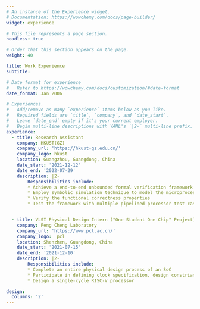 ```yaml
---
# An instance of the Experience widget.
# Documentation: https://wowchemy.com/docs/page-builder/
widget: experience

# This file represents a page section.
headless: true

# Order that this section appears on the page.
weight: 40

title: Work Experience
subtitle:

# Date format for experience
#   Refer to https://wowchemy.com/docs/customization/#date-format
date_format: Jan 2006

# Experiences.
#   Add/remove as many `experience` items below as you like.
#   Required fields are `title`, `company`, and `date_start`.
#   Leave `date_end` empty if it's your current employer.
#   Begin multi-line descriptions with YAML's `|2-` multi-line prefix.
experience:
  - title: Research Assistant
    company: HKUST(GZ)
    company_url: 'https://hkust-gz.edu.cn/'
    company_logo: hkust
    location: Guangzhou, Guangdong, China
    date_start: '2021-12-12'
    date_end: '2022-07-29'
    description: |2-
        Responsibilities include:
        * Achieve a end-to-end unbounded formal verification framework for microprocessors
        * Employ symbolic simulation technique to model the microprocessor
        * Verify the functional correctness properties
        * Test the framework with multiple pipelined processor test cases


  - title: VLSI Physical Design Intern ("One Student One Chip" Project)
    company: Peng Cheng Laboratory
    company_url: 'https://www.pcl.ac.cn/'
    company_logo:  pcl
    location: Shenzhen, Guangdong, China
    date_start: '2021-07-15'
    date_end: '2021-12-10'
    description: |2-
        Responsibilities include:
        * Complete an entire physical design process of an SoC
        * Participate in defining clock specification, design constriants  
        * Design a single-cycle RISC-V processor

design:
  columns: '2'
---
```

